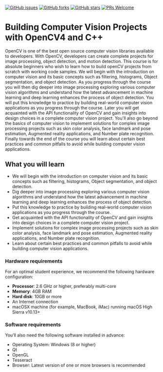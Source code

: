 [![GitHub issues](https://img.shields.io/github/issues/PacktPublishing/Building-Computer-Vision-Projects-with-OpenCV4-and-CPlusPlus.svg)](https://github.com/PacktPublishing/Building-Computer-Vision-Projects-with-OpenCV4-and-CPlusPlus/issues)
[![GitHub forks](https://img.shields.io/github/forks/PacktPublishing/Building-Computer-Vision-Projects-with-OpenCV4-and-CPlusPlus.svg)](https://github.com/PacktPublishing/Building-Computer-Vision-Projects-with-OpenCV4-and-CPlusPlus/network)
[![GitHub stars](https://img.shields.io/github/stars/PacktPublishing/Building-Computer-Vision-Projects-with-OpenCV4-and-CPlusPluss.svg)](https://github.com/PacktPublishing/Building-Computer-Vision-Projects-with-OpenCV4-and-CPlusPlus/stargazers)
[![PRs Welcome](https://img.shields.io/badge/PRs-welcome-brightgreen.svg)](https://github.com/PacktPublishing/Building-Computer-Vision-Projects-with-OpenCV4-and-CPlusPlus/pulls)



# Building Computer Vision Projects with OpenCV4 and C++
OpenCV is one of the best open source computer vision libraries available to developers. With OpenCV, developers can create complete projects for image processing, object detection, and motion detection. This course is for absolute beginners who wish to learn how to build openCV projects from scratch with working code samples. We will begin with the introduction on computer vision and its basic concepts such as filtering, histograms, Object segmentation, and object detection. As you progress through the course you will then dig deeper into image processing exploring various computer vision algorithms and understand how the latest advancement in machine learning and deep learning enhances the process of object detection. You will put this knowledge to practice by building real-world computer vision applications as you progress through the course. Later you will get acquainted with the API functionality of OpenCV and gain insights into design choices in a complete computer vision project. You'll also go beyond the basics of computer vision to implement solutions for complex image processing projects such as skin color analysis, face landmark and pose estimation, Augmented reality applications, and Number plate recognition. Finally towards the end of the course you will learn about certain best practices and common pitfalls to avoid while building computer vision applications.


## What you will learn
* We will begin with the introduction on computer vision and its basic concepts such as filtering, histograms, Object segmentation, and   object detection.
* Dig deeper into image processing exploring various computer vision algorithms and understand how the latest advancement in machine       learning and deep learning enhances the process of object detection. 
* Put this knowledge to practice by building real-world computer vision applications as you progress through the course.
* Get acquainted with the API functionality of OpenCV and gain insights into design choices in a complete computer vision project.
* Implement solutions for complex image processing projects such as skin color analysis, face landmark and pose estimation, Augmented     reality applications, and Number plate recognition.
* Learn about certain best practices and common pitfalls to avoid while building computer vision applications.


### Hardware requirements
For an optimal student experience, we recommend the following hardware configuration:
* **Processor**: 2.6 GHz or higher, preferably multi-core
* **Memory**: 4GB RAM
* **Hard disk**: 10GB or more
* An Internet connection
* macOSX machine (for example, MacBook, iMac) running macOS High Sierra
  v10.13+



### Software requirements
You’ll also need the following software installed in advance:
* Operating System: Windows (8 or higher)
* Qt
* OpenGL
* Tesseract
* Browser: Latest version of one or more browsers is recommended

